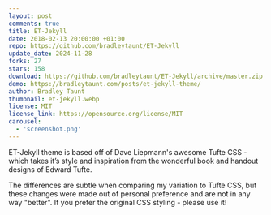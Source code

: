 ```yaml
---
layout: post
comments: true
title: ET-Jekyll
date: 2018-02-13 20:00:00 +01:00
repo: https://github.com/bradleytaunt/ET-Jekyll
update_date: 2024-11-28
forks: 27
stars: 158
download: https://github.com/bradleytaunt/ET-Jekyll/archive/master.zip
demo: https://bradleytaunt.com/posts/et-jekyll-theme/
author: Bradley Taunt
thumbnail: et-jekyll.webp
license: MIT
license_link: https://opensource.org/license/MIT
carousel:
  - 'screenshot.png'
---
```


ET-Jekyll theme is based off of Dave Liepmann's awesome Tufte CSS - which takes it’s style and inspiration from the wonderful book and handout designs of Edward Tufte.

The differences are subtle when comparing my variation to Tufte CSS, but these changes were made out of personal preference and are not in any way "better". If you prefer the original CSS styling - please use it!
